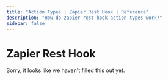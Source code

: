 ```yaml
---
title: "Action Types | Zapier Rest Hook | Reference"
description: "How do zapier rest hook action types work?"
sidebar: false
---
```


# Zapier Rest Hook

Sorry, it looks like we haven't filled this out yet.
